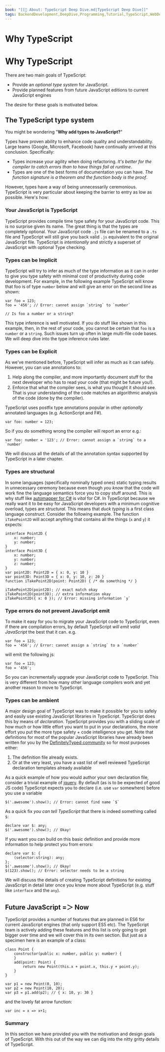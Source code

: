 ```yaml
---
book: "[[📓 About꞉ TypeScript Deep Dive.md|TypeScript Deep Dive]]"
tags: BackendDevelopment,DeepDive,Programming,Tutorial,TypeScript,WebDevelopment
---
```


# Why TypeScript

# Why TypeScript

There are two main goals of TypeScript:

- Provide an _optional type system_ for JavaScript.
- Provide planned features from future JavaScript editions to current JavaScript engines

The desire for these goals is motivated below.

## The TypeScript type system

You might be wondering "**Why add types to JavaScript?**"

Types have proven ability to enhance code quality and understandability. Large teams (Google, Microsoft, Facebook) have continually arrived at this conclusion. Specifically:

- Types increase your agility when doing refactoring. _It's better for the compiler to catch errors than to have things fail at runtime_.
- Types are one of the best forms of documentation you can have. _The function signature is a theorem and the function body is the proof_.

However, types have a way of being unnecessarily ceremonious. TypeScript is very particular about keeping the barrier to entry as low as possible. Here's how:

### Your JavaScript is TypeScript

TypeScript provides compile time type safety for your JavaScript code. This is no surprise given its name. The great thing is that the types are completely optional. Your JavaScript code `.js` file can be renamed to a `.ts` file and TypeScript will still give you back valid `.js` equivalent to the original JavaScript file. TypeScript is _intentionally_ and strictly a superset of JavaScript with optional Type checking.

### Types can be Implicit

TypeScript will try to infer as much of the type information as it can in order to give you type safety with minimal cost of productivity during code development. For example, in the following example TypeScript will know that foo is of type `number` below and will give an error on the second line as shown:

```
var foo = 123;
foo = '456'; // Error: cannot assign `string` to `number`

// Is foo a number or a string?
```

This type inference is well motivated. If you do stuff like shown in this example, then, in the rest of your code, you cannot be certain that `foo` is a `number` or a `string`. Such issues turn up often in large multi-file code bases. We will deep dive into the type inference rules later.

### Types can be Explicit

As we've mentioned before, TypeScript will infer as much as it can safely. However, you can use annotations to:

1. Help along the compiler, and more importantly document stuff for the next developer who has to read your code (that might be future you!).
2. Enforce that what the compiler sees, is what you thought it should see. That is your understanding of the code matches an algorithmic analysis of the code (done by the compiler).

TypeScript uses postfix type annotations popular in other _optionally_ annotated languages (e.g. ActionScript and F#).

```
var foo: number = 123;
```

So if you do something wrong the compiler will report an error e.g.:

```
var foo: number = '123'; // Error: cannot assign a `string` to a `number`
```

We will discuss all the details of all the annotation syntax supported by TypeScript in a later chapter.

### Types are structural

In some languages (specifically nominally typed ones) static typing results in unnecessary ceremony because even though _you know_ that the code will work fine the language semantics force you to copy stuff around. This is why stuff like [automapper for C#](http://automapper.org/) is _vital_ for C#. In TypeScript because we really want it to be easy for JavaScript developers with a minimum cognitive overload, types are _structural_. This means that _duck typing_ is a first class language construct. Consider the following example. The function `iTakePoint2D` will accept anything that contains all the things (`x` and `y`) it expects:

```
interface Point2D {
    x: number;
    y: number;
}
interface Point3D {
    x: number;
    y: number;
    z: number;
}
var point2D: Point2D = { x: 0, y: 10 }
var point3D: Point3D = { x: 0, y: 10, z: 20 }
function iTakePoint2D(point: Point2D) { /* do something */ }

iTakePoint2D(point2D); // exact match okay
iTakePoint2D(point3D); // extra information okay
iTakePoint2D({ x: 0 }); // Error: missing information `y`
```

### Type errors do not prevent JavaScript emit

To make it easy for you to migrate your JavaScript code to TypeScript, even if there are compilation errors, by default TypeScript _will emit valid JavaScript_ the best that it can. e.g.

```
var foo = 123;
foo = '456'; // Error: cannot assign a `string` to a `number`
```

will emit the following js:

```
var foo = 123;
foo = '456';
```

So you can incrementally upgrade your JavaScript code to TypeScript. This is very different from how many other language compilers work and yet another reason to move to TypeScript.

### Types can be ambient

A major design goal of TypeScript was to make it possible for you to safely and easily use existing JavaScript libraries in TypeScript. TypeScript does this by means of _declaration_. TypeScript provides you with a sliding scale of how much or how little effort you want to put in your declarations, the more effort you put the more type safety + code intelligence you get. Note that definitions for most of the popular JavaScript libraries have already been written for you by the [DefinitelyTyped community](https://github.com/borisyankov/DefinitelyTyped) so for most purposes either:

1. The definition file already exists.
2. Or at the very least, you have a vast list of well reviewed TypeScript declaration templates already available

As a quick example of how you would author your own declaration file, consider a trivial example of [jquery](https://jquery.com/). By default (as is to be expected of good JS code) TypeScript expects you to declare (i.e. use `var` somewhere) before you use a variable

```
$('.awesome').show(); // Error: cannot find name `$`
```

As a quick fix _you can tell TypeScript_ that there is indeed something called `$`:

```
declare var $: any;
$('.awesome').show(); // Okay!
```

If you want you can build on this basic definition and provide more information to help protect you from errors:

```
declare var $: {
    (selector:string): any;
};
$('.awesome').show(); // Okay!
$(123).show(); // Error: selector needs to be a string
```

We will discuss the details of creating TypeScript definitions for existing JavaScript in detail later once you know more about TypeScript (e.g. stuff like `interface` and the `any`).

## Future JavaScript =＞ Now

TypeScript provides a number of features that are planned in ES6 for current JavaScript engines (that only support ES5 etc). The TypeScript team is actively adding these features and this list is only going to get bigger over time and we will cover this in its own section. But just as a specimen here is an example of a class:

```
class Point {
    constructor(public x: number, public y: number) {
    }
    add(point: Point) {
        return new Point(this.x + point.x, this.y + point.y);
    }
}

var p1 = new Point(0, 10);
var p2 = new Point(10, 20);
var p3 = p1.add(p2); // { x: 10, y: 30 }
```

and the lovely fat arrow function:

```
var inc = x => x+1;
```

### Summary

In this section we have provided you with the motivation and design goals of TypeScript. With this out of the way we can dig into the nitty gritty details of TypeScript.